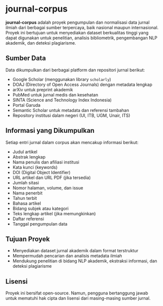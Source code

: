 # journal-corpus

**journal-corpus** adalah proyek pengumpulan dan normalisasi data jurnal ilmiah dari berbagai sumber terpercaya, baik nasional maupun internasional. Proyek ini bertujuan untuk menyediakan dataset berkualitas tinggi yang dapat digunakan untuk penelitian, analisis bibliometrik, pengembangan NLP akademik, dan deteksi plagiarisme.

## Sumber Data

Data dikumpulkan dari berbagai platform dan repositori jurnal berikut:

- Google Scholar (menggunakan library `scholarly`)
- DOAJ (Directory of Open Access Journals) dengan metadata lengkap
- arXiv untuk preprint akademik
- PubMed untuk jurnal medis dan kesehatan
- SINTA (Science and Technology Index Indonesia)
- Portal Garuda
- Semantic Scholar untuk metadata dan referensi tambahan
- Repository institusi dalam negeri (UI, ITB, UGM, Unair, ITS)

## Informasi yang Dikumpulkan

Setiap entri jurnal dalam corpus akan mencakup informasi berikut:

- Judul artikel
- Abstrak lengkap
- Nama penulis dan afiliasi institusi
- Kata kunci (keywords)
- DOI (Digital Object Identifier)
- URL artikel dan URL PDF (jika tersedia)
- Jumlah sitasi
- Nomor halaman, volume, dan issue
- Nama penerbit
- Tahun terbit
- Bahasa artikel
- Bidang subjek atau kategori
- Teks lengkap artikel (jika memungkinkan)
- Daftar referensi
- Tanggal pengumpulan data

## Tujuan Proyek

- Menyediakan dataset jurnal akademik dalam format terstruktur
- Mempermudah pencarian dan analisis metadata ilmiah
- Mendukung penelitian di bidang NLP akademik, ekstraksi informasi, dan deteksi plagiarisme

## Lisensi

Proyek ini bersifat open-source. Namun, pengguna bertanggung jawab untuk mematuhi hak cipta dan lisensi dari masing-masing sumber jurnal.
